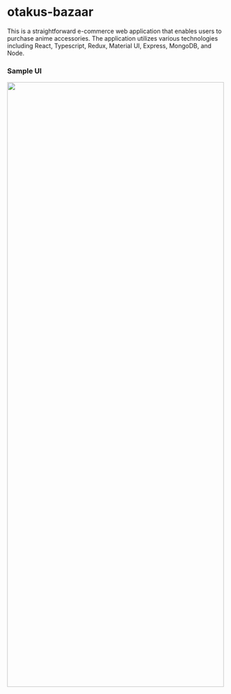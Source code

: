 # otakus-bazaar

This is a straightforward e-commerce web application that enables users to purchase anime accessories. The application utilizes various technologies including React, Typescript, Redux, Material UI, Express, MongoDB, and Node.

### Sample UI

<img src="https://github.com/earlhansg/otakus-bazaar/blob/main/frontend/src/images/loom.gif" style=" width:100% ; height:60% ">